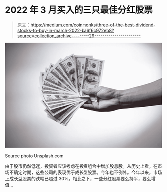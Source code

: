 # 2022 年 3 月买入的三只最佳分红股票

> 原文：<https://medium.com/coinmonks/three-of-the-best-dividend-stocks-to-buy-in-march-2022-ba6f6c972eb8?source=collection_archive---------29----------------------->

![](img/bd7cb429e625c9cb558be22af26d2e0b.png)

Source photo Unsplash.com

由于股市仍然低迷，投资者应该考虑在投资组合中增加股息股。从历史上看，在市场不确定时期，这些公司的表现优于成长型股票。今年也不例外。今年以来，市场上成长型股票的跌幅已超过 30%。相比之下，一些分红股票要么持平，要么增值…